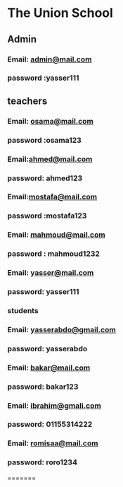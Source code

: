 # The Union School
## Admin

### Email: admin@mail.com

### password :yasser111

## teachers

### Email: osama@mail.com

### password :osama123

### Email:ahmed@mail.com

### password: ahmed123

### Email:mostafa@mail.com

### password :mostafa123

### Email: mahmoud@mail.com

### password : mahmoud1232

### Email: yasser@mail.com

### password: yasser111

### students

### Email: yasserabdo@gmail.com

### password: yasserabdo

### Email: bakar@mail.com

### password: bakar123

### Email: ibrahim@gmali.com

### password: 01155314222

### Email: romisaa@mail.com

### password: roro1234
=======

